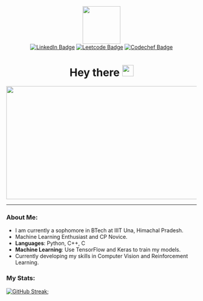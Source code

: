 <div id="header" align="center">
  <img src="https://media.giphy.com/media/M9gbBd9nbDrOTu1Mqx/giphy.gif" width="100"/>
</div>

<div id="badges" align="center">
  <a href="https://www.linkedin.com/in/anshgudibanda/"><img src="https://img.shields.io/badge/LinkedIn-blue?style=for-the-badge&logo=linkedin&logoColor=white" alt="LinkedIn Badge"/></a>
  <a href="https://www.leetcode.com/anshgudibanda/"><img src="https://img.shields.io/badge/Leetcode-black?style=for-the-badge&logo=leetcode&logoColor=gold" alt="Leetcode Badge"/></a>
  <a href="https://www.codechef.com/users/althorrand"><img src="https://img.shields.io/badge/Codechef-4F3126?style=for-the-badge&logo=codechef&logoColor=black" alt="Codechef Badge"/></a> <br />

  <img src="https://komarev.com/ghpvc/?username=althorstormblessed&style=flat-square&color=blue" alt=""/>
</div>

<div id="hey" align = "center">
<h1>
  Hey there
  <img src="https://media.giphy.com/media/hvRJCLFzcasrR4ia7z/giphy.gif" width="30px">
</h1>
</div>

<div align="center">
  <img src="https://media.giphy.com/media/dWesBcTLavkZuG35MI/giphy.gif" width="600" height="300"/>
</div>

---

### About Me:

- I am currently a sophomore in BTech at IIIT Una, Himachal Pradesh.
- Machine Learning Enthusiast and CP Novice.
- **Languages**: Python, C++, C 
- **Machine Learning**: Use TensorFlow and Keras to train my models.
- Currently developing my skills in Computer Vision and Reinforcement Learning.


### My Stats:
[![GitHub Streak](http://github-readme-streak-stats.herokuapp.com?user=althorstormblessed&theme=dark&background=000000)](https://git.io/streak-stats);
